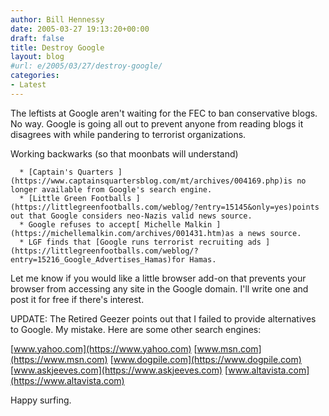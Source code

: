 ```yaml
---
author: Bill Hennessy
date: 2005-03-27 19:13:20+00:00
draft: false
title: Destroy Google
layout: blog
#url: e/2005/03/27/destroy-google/
categories:
- Latest
---
```


The leftists at Google aren't waiting for the FEC to ban conservative blogs.  No way.  Google is going all out to prevent anyone from reading blogs it disagrees with while pandering to terrorist organizations.

Working backwarks (so that moonbats will understand)



	  * [Captain's Quarters ](https://www.captainsquartersblog.com/mt/archives/004169.php)is no longer available from Google's search engine.  
	  * [Little Green Footballs ](https://littlegreenfootballs.com/weblog/?entry=15145&only=yes)points out that Google considers neo-Nazis valid news source.
	  * Google refuses to accept[ Michelle Malkin ](https://michellemalkin.com/archives/001431.htm)as a news source.
	  * LGF finds that [Google runs terrorist recruiting ads ](https://littlegreenfootballs.com/weblog/?entry=15216_Google_Advertises_Hamas)for Hamas.

Let me know if you would like a little browser add-on that prevents your browser from accessing any site in the Google domain.  I'll write one and post it for free if there's interest.

UPDATE:  The Retired Geezer points out that I failed to provide alternatives to Google.  My mistake.   Here are some other search engines:

[www.yahoo.com](https://www.yahoo.com)
[www.msn.com](https://www.msn.com)
[www.dogpile.com](https://www.dogpile.com)
[www.askjeeves.com](https://www.askjeeves.com)
[www.altavista.com](https://www.altavista.com)

Happy surfing.


